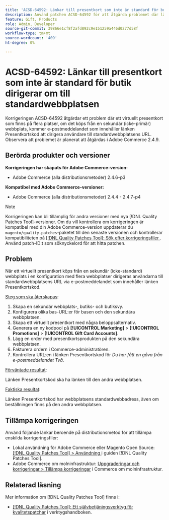 ```yaml
---
title: 'ACSD-64592: Länkar till presentkort som inte är standard för butik dirigerar om till standardwebbplatsen'
description: Använd patchen ACSD-64592 för att åtgärda problemet där länken Presentkortskod i e-postmeddelandet har standardwebbplatsens URL när ett virtuellt presentkort köps från den sekundära (ej standard) webbplatsen.
feature: Gift, Products
role: Admin, Developer
source-git-commit: 39866e1cf8f2afd892c9e151259a446d0277d58f
workflow-type: tm+mt
source-wordcount: '409'
ht-degree: 0%

---
```



# ACSD-64592: Länkar till presentkort som inte är standard för butik dirigerar om till standardwebbplatsen

Korrigeringen ACSD-64592 åtgärdar ett problem där ett virtuellt presentkort som finns på flera platser, om det köps från en sekundär (icke-primär) webbplats, kommer e-postmeddelandet som innehåller länken Presentkortskod att dirigera användare till standardwebbplatsens URL. Observera att problemet är planerat att åtgärdas i Adobe Commerce 2.4.9.

## Berörda produkter och versioner

**Korrigeringen har skapats för Adobe Commerce-version:**

* Adobe Commerce (alla distributionsmetoder) 2.4.6-p3

**Kompatibel med Adobe Commerce-versioner:**

* Adobe Commerce (alla distributionsmetoder) 2.4.4 - 2.4.7-p4

>[!NOTE]
>
>Korrigeringen kan bli tillämplig för andra versioner med nya [!DNL Quality Patches Tool]-versioner. Om du vill kontrollera om korrigeringen är kompatibel med din Adobe Commerce-version uppdaterar du `magento/quality-patches`-paketet till den senaste versionen och kontrollerar kompatibiliteten på [[!DNL Quality Patches Tool]: Sök efter korrigeringsfiler ](https://experienceleague.adobe.com/tools/commerce-quality-patches/index.html?lang=sv-SE). Använd patch-ID:t som söknyckelord för att hitta patchen.

## Problem

När ett virtuellt presentkort köps från en sekundär (icke-standard) webbplats i en konfiguration med flera webbplatser dirigeras användarna till standardwebbplatsens URL via e-postmeddelandet som innehåller länken Presentkortskod.

<u>Steg som ska återskapas</u>:

1. Skapa en sekundär webbplats-, butiks- och butiksvy.
1. Konfigurera olika bas-URL:er för basen och den sekundära webbplatsen.
1. Skapa ett virtuellt presentkort med några beloppsalternativ.
1. Generera en ny kodpool på **[!UICONTROL Marketing]** > **[!UICONTROL Promotions]** > **[!UICONTROL Gift Card Accounts]**.
1. Lägg en order med presentkortsprodukten på den sekundära webbplatsen.
1. Fakturera ordern i Commerce-administratören.
1. Kontrollera URL:en i länken Presentkortskod för *Du har fått en gåva från e-postmeddelandet Två*.

<u>Förväntade resultat</u>:

Länken Presentkortskod ska ha länken till den andra webbplatsen.

<u>Faktiska resultat</u>:

Länken Presentkortskod har webbplatsens standardwebbadress, även om beställningen finns på den andra webbplatsen.

## Tillämpa korrigeringen

Använd följande länkar beroende på distributionsmetod för att tillämpa enskilda korrigeringsfiler:

* Lokal användning för Adobe Commerce eller Magento Open Source: [[!DNL Quality Patches Tool] > Användning ](/help/tools/quality-patches-tool/usage.md) i guiden [!DNL Quality Patches Tool].
* Adobe Commerce om molninfrastruktur: [Uppgraderingar och korrigeringar > Tillämpa korrigeringar](https://experienceleague.adobe.com/docs/commerce-cloud-service/user-guide/develop/upgrade/apply-patches.html?lang=sv-SE) i Commerce om molninfrastruktur.

## Relaterad läsning

Mer information om [!DNL Quality Patches Tool] finns i:
* [[!DNL Quality Patches Tool]: Ett självbetjäningsverktyg för kvalitetspatchar](/help/tools/quality-patches-tool/quality-patches-tool-to-self-serve-quality-patches.md) i verktygshandboken.
